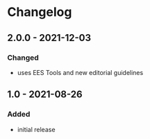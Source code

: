 # Changelog

## 2.0.0 - 2021-12-03

### Changed

- uses EES Tools and new editorial guidelines


## 1.0 - 2021-08-26

### Added

- initial release
